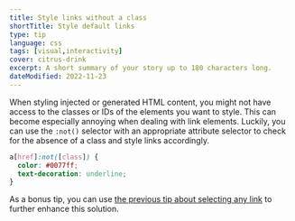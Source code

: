 ```yaml
---
title: Style links without a class
shortTitle: Style default links
type: tip
language: css
tags: [visual,interactivity]
cover: citrus-drink
excerpt: A short summary of your story up to 180 characters long.
dateModified: 2022-11-23
---
```


When styling injected or generated HTML content, you might not have access to the classes or IDs of the elements you want to style. This can become especially annoying when dealing with link elements. Luckily, you can use the `:not()` selector with an appropriate attribute selector to check for the absence of a class and style links accordingly.

```css
a[href]:not([class]) {
  color: #0077ff;
  text-decoration: underline;
}
```

As a bonus tip, you can use [the previous tip about selecting any link](/css/s/select-any-link) to further enhance this solution.
